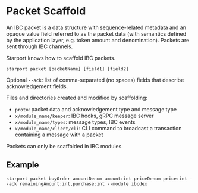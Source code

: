 # Packet Scaffold

An IBC packet is a data structure with sequence-related metadata and an opaque value field referred to as the packet data (with semantics defined by the application layer, e.g. token amount and denomination). Packets are sent through IBC channels.

Starport knows how to scaffold IBC packets.

```
starport packet [packetName] [field1] [field2]
```

Optional `--ack`: list of comma-separated (no spaces) fields that describe acknowledgement fields.

Files and directories created and modified by scaffolding:

* `proto`: packet data and acknowledgement type and message type
* `x/module_name/keeper`: IBC hooks, gRPC message server
* `x/module_name/types`: message types, IBC events
* `x/module_name/client/cli`: CLI command to broadcast a transaction containing a message with a packet

Packets can only be scaffolded in IBC modules.

## Example

```
starport packet buyOrder amountDenom amount:int priceDenom price:int --ack remainingAmount:int,purchase:int --module ibcdex
```